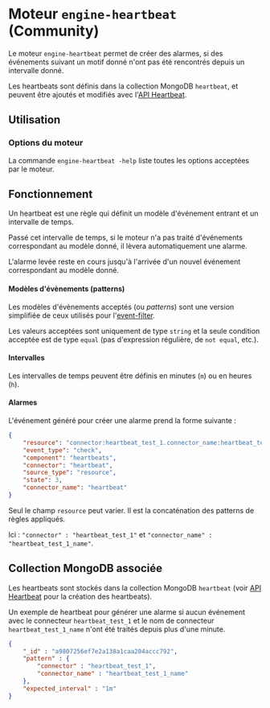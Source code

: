 # Moteur `engine-heartbeat` (Community)

Le moteur `engine-heartbeat` permet de créer des alarmes, si des événements suivant un motif donné n'ont pas été rencontrés depuis un intervalle donné.

Les heartbeats sont définis dans la collection MongoDB `heartbeat`, et peuvent être ajoutés et modifiés avec l'[API Heartbeat](../../guide-developpement/api/api-v2-heartbeat.md).

## Utilisation

### Options du moteur

La commande `engine-heartbeat -help` liste toutes les options acceptées par le moteur.

## Fonctionnement

Un heartbeat est une règle qui définit un modèle d'événement entrant et un intervalle de temps.

Passé cet intervalle de temps, si le moteur n'a pas traité d'événements correspondant au modèle donné, il lèvera automatiquement une alarme.

L'alarme levée reste en cours jusqu'à l'arrivée d'un nouvel événement correspondant au modèle donné.

#### Modèles d'évènements (patterns)

Les modèles d'évènements acceptés (ou *patterns*) sont une version simplifiée de ceux utilisés pour l'[event-filter](moteur-che-event_filter.md).

Les valeurs acceptées sont uniquement de type `string` et la seule condition acceptée est de type `equal` (pas d'expression régulière, de `not equal`, etc.).

#### Intervalles

Les intervalles de temps peuvent être définis en minutes (`m`) ou en heures (`h`).

#### Alarmes

L'événement généré pour créer une alarme prend la forme suivante :

```json
{
	"resource": "connector:heartbeat_test_1.connector_name:heartbeat_test_1_name",
	"event_type": "check",
	"component": "heartbeats",
	"connector": "heartbeat",
	"source_type": "resource",
	"state": 3,
	"connector_name": "heartbeat"
}
```

Seul le champ `resource` peut varier. Il est la concaténation des patterns de règles appliqués.

Ici : `"connector" : "heartbeat_test_1"` et `"connector_name" : "heartbeat_test_1_name"`.

## Collection MongoDB associée

Les heartbeats sont stockés dans la collection MongoDB `heartbeat` (voir [API Heartbeat](../../guide-developpement/api/api-v2-heartbeat.md) pour la création des heartbeats).

Un exemple de heartbeat pour générer une alarme si aucun événement avec le connecteur `heartbeat_test_1` et le nom de connecteur `heartbeat_test_1_name` n'ont été traités depuis plus d'une minute.

```json
{
    "_id" : "a9807256ef7e2a138a1caa204accc792",
    "pattern" : {
        "connector" : "heartbeat_test_1",
        "connector_name" : "heartbeat_test_1_name"
    },
    "expected_interval" : "1m"
}
```

